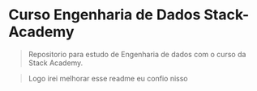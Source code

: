# Curso Engenharia de Dados Stack-Academy


> Repositorio para estudo de Engenharia de dados com o curso da Stack Academy.

> Logo irei melhorar esse readme eu confio nisso